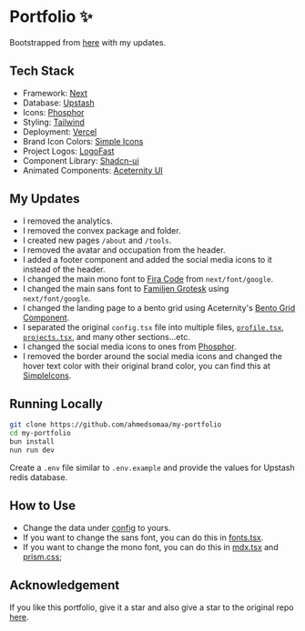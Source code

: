 # Portfolio ✨

Bootstrapped from [here](https://github.com/hqasmei/portfolio) with my updates.

## Tech Stack

- Framework: [Next](https://nextjs.org/)
- Database: [Upstash](https://upstash.com/)
- Icons: [Phosphor](https://phosphoricons.com)
- Styling: [Tailwind](https://tailwindcss.com/)
- Deployment: [Vercel](https://vercel.com/home)
- Brand Icon Colors: [Simple Icons](https://simpleicons.org/)
- Project Logos: [LogoFast](https://shipfa.st/tools/logo-fast)
- Component Library: [Shadcn-ui](https://ui.shadcn.com/)
- Animated Components: [Aceternity UI](https://ui.aceternity.com/)

## My Updates

- I removed the analytics.
- I removed the convex package and folder.
- I created new pages `/about` and `/tools`.
- I removed the avatar and occupation from the header.
- I added a footer component and added the social media icons to it instead of the header.
- I changed the main mono font to [Fira Code](https://fonts.google.com/specimen/Fira+Code) from `next/font/google`.
- I changed the main sans font to [Familjen Grotesk](https://fonts.google.com/specimen/Familjen+Grotesk) using `next/font/google`.
- I changed the landing page to a bento grid using Aceternity's [Bento Grid Component](https://ui.aceternity.com/components/bento-grid).
- I separated the original `config.tsx` file into multiple files, [`profile.tsx`](./src/config/profile.tsx), [`projects.tsx`](./src//config/projects.tsx), and many other sections...etc.
- I changed the social media icons to ones from [Phosphor](https://phosphoricons.com).
- I removed the border around the social media icons and changed the hover text color with their original brand color, you can find this at [SimpleIcons](https://simpleicons.org/).

## Running Locally

```bash
git clone https://github.com/ahmedsomaa/my-portfolio
cd my-portfolio
bun install
nun run dev
```

Create a `.env` file similar to `.env.example` and provide the values for Upstash redis database.

## How to Use

- Change the data under [config](./src/config/) to yours.
- If you want to change the sans font, you can do this in [fonts.tsx](./src/app/fonts.tsx).
- If you want to change the mono font, you can do this in [mdx.tsx](./src/components/mdx.tsx) and [prism.css](./src/styles/prism.css);

## Acknowledgement

If you like this portfolio, give it a star and also give a star to the original repo [here](https://github.com/hqasmei/portfolio).
